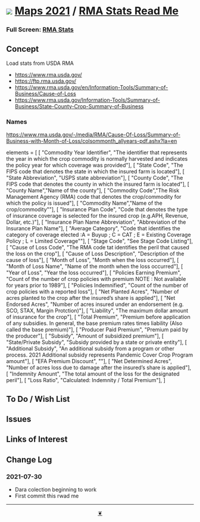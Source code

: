 # [![](https://theo-armour.github.io/maps-2021/lib/assets/icons/mark-github.svg )](https://github.com/theo-armour/maps-2021/tree/main/sandbox/rma-stats "Source code on GitHub" ) [Maps 2021]( https://theo-armour.github.io/maps-2021/ "Home page" ) / [RMA Stats Read Me]( https://theo-armour.github.io/maps-2021/#sandbox/rma-stats/README.md)


<!--@@@
<div class=iframe-resize ><iframe src=https://theo-armour.github.io/maps-2021/ sandbox/rma-stats/ height=100% width=100% ></iframe></div>
_"RMA Stats" in a resizable window. One finger to rotate. Two to zoom._
@@@-->


### Full Screen: [RMA Stats]( https://theo-armour.github.io/maps-2021/sandbox/rma-stats/ )


## Concept

Load stats from USDA RMA

* https://www.rma.usda.gov/
* https://ftp.rma.usda.gov/
* https://www.rma.usda.gov/en/Information-Tools/Summary-of-Business/Cause-of-Loss
* https://www.rma.usda.gov/Information-Tools/Summary-of-Business/State-County-Crop-Summary-of-Business

### Names

https://www.rma.usda.gov/-/media/RMA/Cause-Of-Loss/Summary-of-Business-with-Month-of-Loss/colsommonth_allyears-pdf.ashx?la=en

elements = [
[ "Commodity Year Identifier", "The identifier that represents the year in which the crop commodity is normally harvested and indicates the policy year for which coverage was provided"],
[ "State Code", "The FIPS code that denotes the state in which the insured farm is located"],
[ "State Abbreviation", "USPS state abbreviation"],
[ "County Code", "The FIPS code that denotes the county in which the insured farm is located"],
[ "County Name","Name of the county"],
[ "Commodity Code","The Risk Management Agency (RMA) code that denotes the crop/commodity for which the policy is issued"],
[ "Commodity Name","Name of the crop/commodity""],
[ "Insurance Plan Code", "Code that denotes the type of insurance coverage is selected for the insured crop (e.g.APH, Revenue, Dollar, etc.)"],
[ "Insurance Plan Name Abbreviation", "Abbreviation of the Insurance Plan Name"],
[ "Average Category", "Code that identifies the category of coverage elected :A = Buyup ; C = CAT ; E = Existing Coverage Policy ; L = Limited Coverage""],
[ "Stage Code", "See Stage Code Listing"],
[ "Cause of Loss Code", "The RMA code tat identifies the peril that caused the loss on the crop"],
[ "Cause of Loss Description", "Description of the cause of loss"],
[ "Month of Loss", "Month when the loss occurred"],
[ "Month of Loss Name", "Name of the month when the loss occurred"],
[ "Year of Loss", "Year the loss occurred"],
[ "Policies Earning Premium", "Count of the number of crop policies with premium NOTE : Not available for years prior to 1989"],
[ "Policies Indemnified", "Count of the number of crop policies with a reported loss"],
[ "Net Planted Acres", "Number of acres planted to the crop after the insured’s share is applied"],
[ "Net Endorsed Acres", "Number of acres insured under an endorsement (e.g. SCO, STAX, Margin Protction)"],
[ "Liability", "The maximum dollar amount of insurance for the crop"],
[ "Total Premium", "Premium before application of any subsidies. In general, the base premium rates times liability (Also called the base premium)"],
[ "Producer Paid Premium", "Premium paid by the producer"],
[ "Subsidy", "Amount of subsidized premium"],
[ "State/Private Subsidy", "Subsidy provided by a state or private entity"],
[ "Additional Subsidy", "An additional subsidy from a program or other process. 2021 Additional subsidy represents Pandemic Cover Crop Program amount"],
[ "EFA Premium Discount", ""],
[ "Net Determined Acres", "Number of acres loss due to damage after the insured’s share is applied"],
[ "Indemnity Amount", "The total amount of the loss for the designated peril"],
[ "Loss Ratio", "Calculated: Indemnity / Total Premium"],
]

## To Do / Wish List


## Issues


## Links of Interest


## Change Log


### 2021-07-30

* Dara colection beginning to work
* First commit this rwad me


***

<center title="Hello! Click me to go up to the top" ><a class=aDingbat href=javascript:window.scrollTo(0,0);> ❦ </a></center>

